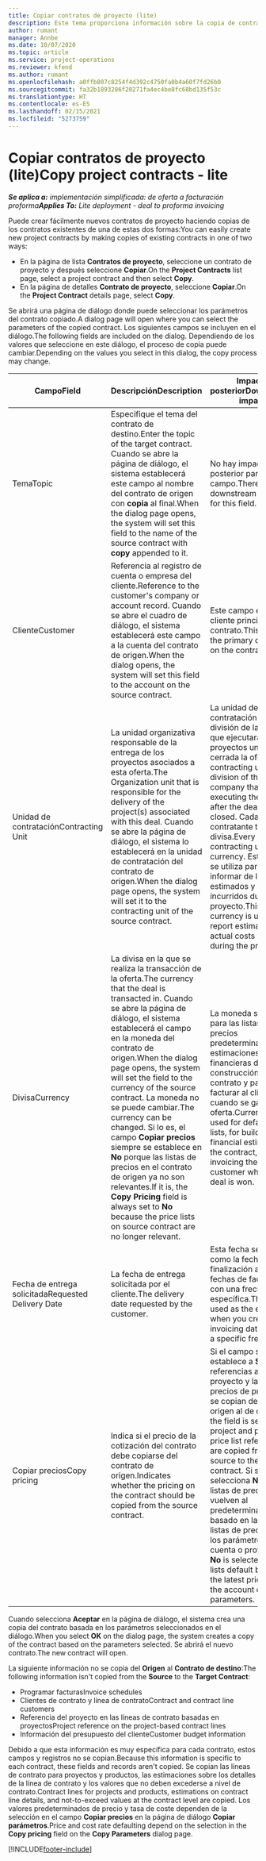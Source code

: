 ```yaml
---
title: Copiar contratos de proyecto (lite)
description: Este tema proporciona información sobre la copia de contratos de proyectos en Project Operations.
author: rumant
manager: Annbe
ms.date: 10/07/2020
ms.topic: article
ms.service: project-operations
ms.reviewer: kfend
ms.author: rumant
ms.openlocfilehash: a0ffb807c8254f4d392c4750fa0b4a60f7fd26b0
ms.sourcegitcommit: fa32b1893286f20271fa4ec4be8fc68bd135f53c
ms.translationtype: HT
ms.contentlocale: es-ES
ms.lasthandoff: 02/15/2021
ms.locfileid: "5273759"
---
```

# <a name="copy-project-contracts---lite"></a><span data-ttu-id="5c514-103">Copiar contratos de proyecto (lite)</span><span class="sxs-lookup"><span data-stu-id="5c514-103">Copy project contracts - lite</span></span>

<span data-ttu-id="5c514-104">_**Se aplica a:** implementación simplificada: de oferta a facturación proforma_</span><span class="sxs-lookup"><span data-stu-id="5c514-104">_**Applies To:** Lite deployment - deal to proforma invoicing_</span></span>

<span data-ttu-id="5c514-105">Puede crear fácilmente nuevos contratos de proyecto haciendo copias de los contratos existentes de una de estas dos formas:</span><span class="sxs-lookup"><span data-stu-id="5c514-105">You can easily create new project contracts by making copies of existing contracts in one of two ways:</span></span> 

  - <span data-ttu-id="5c514-106">En la página de lista **Contratos de proyecto**, seleccione un contrato de proyecto y después seleccione **Copiar**.</span><span class="sxs-lookup"><span data-stu-id="5c514-106">On the **Project Contracts** list page, select a project contract and then select **Copy**.</span></span>
  - <span data-ttu-id="5c514-107">En la página de detalles **Contrato de proyecto**, seleccione **Copiar**.</span><span class="sxs-lookup"><span data-stu-id="5c514-107">On the **Project Contract** details page, select **Copy**.</span></span>

<span data-ttu-id="5c514-108">Se abrirá una página de diálogo donde puede seleccionar los parámetros del contrato copiado.</span><span class="sxs-lookup"><span data-stu-id="5c514-108">A dialog page will open where you can select the parameters of the copied contract.</span></span> <span data-ttu-id="5c514-109">Los siguientes campos se incluyen en el diálogo.</span><span class="sxs-lookup"><span data-stu-id="5c514-109">The following fields are included on the dialog.</span></span> <span data-ttu-id="5c514-110">Dependiendo de los valores que seleccione en este diálogo, el proceso de copia puede cambiar.</span><span class="sxs-lookup"><span data-stu-id="5c514-110">Depending on the values you select in this dialog, the copy process may change.</span></span>

| <span data-ttu-id="5c514-111">**Campo**</span><span class="sxs-lookup"><span data-stu-id="5c514-111">**Field**</span></span> | <span data-ttu-id="5c514-112">**Descripción**</span><span class="sxs-lookup"><span data-stu-id="5c514-112">**Description**</span></span> | <span data-ttu-id="5c514-113">**Impacto posterior**</span><span class="sxs-lookup"><span data-stu-id="5c514-113">**Downstream impact**</span></span> |
| --- | --- | --- |
| <span data-ttu-id="5c514-114">Tema</span><span class="sxs-lookup"><span data-stu-id="5c514-114">Topic</span></span> | <span data-ttu-id="5c514-115">Especifique el tema del contrato de destino.</span><span class="sxs-lookup"><span data-stu-id="5c514-115">Enter the topic of the target contract.</span></span> <span data-ttu-id="5c514-116">Cuando se abre la página de diálogo, el sistema establecerá este campo al nombre del contrato de origen con **copia** al final.</span><span class="sxs-lookup"><span data-stu-id="5c514-116">When the dialog page opens, the system will set this field to the name of the source contract with **copy** appended to it.</span></span> | <span data-ttu-id="5c514-117">No hay impacto posterior para este campo.</span><span class="sxs-lookup"><span data-stu-id="5c514-117">There's no downstream impact for this field.</span></span> |
| <span data-ttu-id="5c514-118">Cliente</span><span class="sxs-lookup"><span data-stu-id="5c514-118">Customer</span></span> | <span data-ttu-id="5c514-119">Referencia al registro de cuenta o empresa del cliente.</span><span class="sxs-lookup"><span data-stu-id="5c514-119">Reference to the customer's company or account record.</span></span> <span data-ttu-id="5c514-120">Cuando se abre el cuadro de diálogo, el sistema establecerá este campo a la cuenta del contrato de origen.</span><span class="sxs-lookup"><span data-stu-id="5c514-120">When the dialog opens, the system will set this field to the account on the source contract.</span></span> | <span data-ttu-id="5c514-121">Este campo es el cliente principal del contrato.</span><span class="sxs-lookup"><span data-stu-id="5c514-121">This field is the primary customer on the contract.</span></span> |
| <span data-ttu-id="5c514-122">Unidad de contratación</span><span class="sxs-lookup"><span data-stu-id="5c514-122">Contracting Unit</span></span> | <span data-ttu-id="5c514-123">La unidad organizativa responsable de la entrega de los proyectos asociados a esta oferta.</span><span class="sxs-lookup"><span data-stu-id="5c514-123">The Organization unit that is responsible for the delivery of the project(s) associated with this deal.</span></span> <span data-ttu-id="5c514-124">Cuando se abre la página de diálogo, el sistema lo establecerá en la unidad de contratación del contrato de origen.</span><span class="sxs-lookup"><span data-stu-id="5c514-124">When the dialog page opens, the system will set it to the contracting unit of the source contract.</span></span> | <span data-ttu-id="5c514-125">La unidad de contratación es la división de la empresa que ejecutará los proyectos una vez cerrada la oferta.</span><span class="sxs-lookup"><span data-stu-id="5c514-125">The contracting unit is the division of the company that will be executing the projects after the deal is closed.</span></span> <span data-ttu-id="5c514-126">Cada unidad contratante tiene una divisa.</span><span class="sxs-lookup"><span data-stu-id="5c514-126">Every contracting unit has a currency.</span></span> <span data-ttu-id="5c514-127">Esta divisa se utiliza para informar de los costes estimados y reales incurridos durante el proyecto.</span><span class="sxs-lookup"><span data-stu-id="5c514-127">This currency is used to report estimated and actual costs incurred during the project.</span></span> |
| <span data-ttu-id="5c514-128">Divisa</span><span class="sxs-lookup"><span data-stu-id="5c514-128">Currency</span></span> | <span data-ttu-id="5c514-129">La divisa en la que se realiza la transacción de la oferta.</span><span class="sxs-lookup"><span data-stu-id="5c514-129">The currency that the deal is transacted in.</span></span> <span data-ttu-id="5c514-130">Cuando se abre la página de diálogo, el sistema establecerá el campo en la moneda del contrato de origen.</span><span class="sxs-lookup"><span data-stu-id="5c514-130">When the dialog page opens, the system will set the field to the currency of the source contract.</span></span> <span data-ttu-id="5c514-131">La moneda no se puede cambiar.</span><span class="sxs-lookup"><span data-stu-id="5c514-131">The currency can be changed.</span></span> <span data-ttu-id="5c514-132">Si lo es, el campo **Copiar precios** siempre se establece en **No** porque las listas de precios en el contrato de origen ya no son relevantes.</span><span class="sxs-lookup"><span data-stu-id="5c514-132">If it is, the **Copy Pricing** field is always set to **No** because the price lists on source contract are no longer relevant.</span></span> | <span data-ttu-id="5c514-133">La moneda se usa para las listas de precios predeterminadas, estimaciones financieras de construcción en el contrato y para facturar al cliente cuando se gana la oferta.</span><span class="sxs-lookup"><span data-stu-id="5c514-133">Currency is used for default price lists, for building financial estimates on the contract, and for invoicing the customer when the deal is won.</span></span> |
| <span data-ttu-id="5c514-134">Fecha de entrega solicitada</span><span class="sxs-lookup"><span data-stu-id="5c514-134">Requested Delivery Date</span></span> | <span data-ttu-id="5c514-135">La fecha de entrega solicitada por el cliente.</span><span class="sxs-lookup"><span data-stu-id="5c514-135">The delivery date requested by the customer.</span></span> | <span data-ttu-id="5c514-136">Esta fecha se usa como la fecha de finalización al crear fechas de facturación con una frecuencia específica.</span><span class="sxs-lookup"><span data-stu-id="5c514-136">This date is used as the end date when you create invoicing dates along a specific frequency.</span></span> |
| <span data-ttu-id="5c514-137">Copiar precios</span><span class="sxs-lookup"><span data-stu-id="5c514-137">Copy pricing</span></span> | <span data-ttu-id="5c514-138">Indica si el precio de la cotización del contrato debe copiarse del contrato de origen.</span><span class="sxs-lookup"><span data-stu-id="5c514-138">Indicates whether the pricing on the contract should be copied from the source contract.</span></span> | <span data-ttu-id="5c514-139">Si el campo se establece a **Sí**, las referencias al proyecto y la lista de precios de productos se copian del contrato origen al de destino.</span><span class="sxs-lookup"><span data-stu-id="5c514-139">If the field is set to **Yes**, project and product price list references are copied from the source to the target contract.</span></span> <span data-ttu-id="5c514-140">Si se selecciona **No**, las listas de precios vuelven al predeterminado basado en las últimas listas de precios en los parámetros de la cuenta o proyecto.</span><span class="sxs-lookup"><span data-stu-id="5c514-140">If **No** is selected, price lists default based on the latest price lists on the account or project parameters.</span></span> |

<span data-ttu-id="5c514-141">Cuando selecciona **Aceptar** en la página de diálogo, el sistema crea una copia del contrato basada en los parámetros seleccionados en el diálogo.</span><span class="sxs-lookup"><span data-stu-id="5c514-141">When you select **OK** on the dialog page, the system creates a copy of the contract based on the parameters selected.</span></span> <span data-ttu-id="5c514-142">Se abrirá el nuevo contrato.</span><span class="sxs-lookup"><span data-stu-id="5c514-142">The new contract will open.</span></span>

<span data-ttu-id="5c514-143">La siguiente información no se copia del **Origen** al **Contrato de destino**:</span><span class="sxs-lookup"><span data-stu-id="5c514-143">The following information isn't copied from the **Source** to the **Target Contract**:</span></span>

  - <span data-ttu-id="5c514-144">Programar facturas</span><span class="sxs-lookup"><span data-stu-id="5c514-144">Invoice schedules</span></span>
  - <span data-ttu-id="5c514-145">Clientes de contrato y línea de contrato</span><span class="sxs-lookup"><span data-stu-id="5c514-145">Contract and contract line customers</span></span>
  - <span data-ttu-id="5c514-146">Referencia del proyecto en las líneas de contrato basadas en proyectos</span><span class="sxs-lookup"><span data-stu-id="5c514-146">Project reference on the project-based contract lines</span></span>
  - <span data-ttu-id="5c514-147">Información del presupuesto del cliente</span><span class="sxs-lookup"><span data-stu-id="5c514-147">Customer budget information</span></span>

<span data-ttu-id="5c514-148">Debido a que esta información es muy específica para cada contrato, estos campos y registros no se copian.</span><span class="sxs-lookup"><span data-stu-id="5c514-148">Because this information is specific to each contract, these fields and records aren't copied.</span></span> <span data-ttu-id="5c514-149">Se copian las líneas de contrato para proyectos y productos, las estimaciones sobre los detalles de la línea de contrato y los valores que no deben excederse a nivel de contrato.</span><span class="sxs-lookup"><span data-stu-id="5c514-149">Contract lines for projects and products, estimations on contract line details, and not-to-exceed values at the contract level are copied.</span></span> <span data-ttu-id="5c514-150">Los valores predeterminados de precio y tasa de coste dependen de la selección en el campo **Copiar precios** en la página de diálogo **Copiar parámetros**.</span><span class="sxs-lookup"><span data-stu-id="5c514-150">Price and cost rate defaulting depend on the selection in the **Copy pricing** field on the **Copy Parameters** dialog page.</span></span>


[!INCLUDE[footer-include](../../includes/footer-banner.md)]
